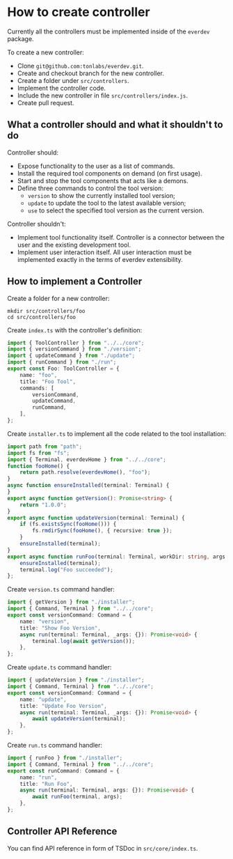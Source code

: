 # How to create controller

Currently all the controllers must be implemented inside of the `everdev` package.

To create a new controller:

* Clone `git@github.com:tonlabs/everdev.git`.
* Create and checkout branch for the new controller.
* Create a folder under `src/controllers`.
* Implement the controller code.
* Include the new controller in file `src/controllers/index.js`.
* Create pull request.

## What a controller should and what it shouldn't to do

Controller should:

* Expose functionality to the user as a list of commands.
* Install the required tool components on demand (on first usage).
* Start and stop the tool components that acts like a demons.
* Define three commands to control the tool version:
  * `version` to show the currently installed tool version;
  * `update` to update the tool to the latest available version;
  * `use` to select the specified tool version as the current version.

Controller shouldn't:

* Implement tool functionality itself. Controller is a connector between the user and the existing development tool.
* Implement user interaction itself. All user interaction must be implemented exactly in the terms of everdev extensibility.

## How to implement a Controller

Create a folder for a new controller:

```shell
mkdir src/controllers/foo
cd src/controllers/foo
```

Create `index.ts` with the controller's definition:

```ts
import { ToolController } from "../../core";
import { versionCommand } from "./version";
import { updateCommand } from "./update";
import { runCommand } from "./run";
export const Foo: ToolController = {
    name: "foo",
    title: "Foo Tool",
    commands: [
        versionCommand,
        updateCommand,
        runCommand,
    ],
};
```

Create `installer.ts` to implement all the code related to the tool installation:

```ts
import path from "path";
import fs from "fs";
import { Terminal, everdevHome } from "../../core";
function fooHome() {
    return path.resolve(everdevHome(), "foo");
}
async function ensureInstalled(terminal: Terminal) {
}
export async function getVersion(): Promise<string> {
    return "1.0.0";
}
export async function updateVersion(terminal: Terminal) {
    if (fs.existsSync(fooHome())) {
        fs.rmdirSync(fooHome(), { recursive: true });
    }
    ensureInstalled(terminal);
}
export async function runFoo(terminal: Terminal, workDir: string, args: string[]): Promise<void> {
    ensureInstalled(terminal);
    terminal.log("Foo succeeded");
};
```

Create `version.ts` command handler:

```ts
import { getVersion } from "./installer";
import { Command, Terminal } from "../../core";
export const versionCommand: Command = {
    name: "version",
    title: "Show Foo Version",
    async run(terminal: Terminal, _args: {}): Promise<void> {
        terminal.log(await getVersion());
    },
};
```

Create `update.ts` command handler:

```ts
import { updateVersion } from "./installer";
import { Command, Terminal } from "../../core";
export const versionCommand: Command = {
    name: "update",
    title: "Update Foo Version",
    async run(terminal: Terminal, _args: {}): Promise<void> {
        await updateVersion(terminal);
    },
};
```

Create `run.ts` command handler:

```ts
import { runFoo } from "./installer";
import { Command, Terminal } from "../../core";
export const runCommand: Command = {
    name: "run",
    title: "Run Foo",
    async run(terminal: Terminal, args: {}): Promise<void> {
        await runFoo(terminal, args);
    },
};
```

## Controller API Reference

You can find API reference in form of TSDoc in `src/core/index.ts`.
